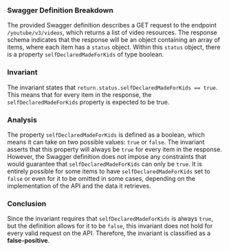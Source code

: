 ### Swagger Definition Breakdown
The provided Swagger definition describes a GET request to the endpoint `/youtube/v3/videos`, which returns a list of video resources. The response schema indicates that the response will be an object containing an array of items, where each item has a `status` object. Within this `status` object, there is a property `selfDeclaredMadeForKids` of type boolean.

### Invariant
The invariant states that `return.status.selfDeclaredMadeForKids == true`. This means that for every item in the response, the `selfDeclaredMadeForKids` property is expected to be true.

### Analysis
The property `selfDeclaredMadeForKids` is defined as a boolean, which means it can take on two possible values: `true` or `false`. The invariant asserts that this property will always be `true` for every item in the response. However, the Swagger definition does not impose any constraints that would guarantee that `selfDeclaredMadeForKids` can only be `true`. It is entirely possible for some items to have `selfDeclaredMadeForKids` set to `false` or even for it to be omitted in some cases, depending on the implementation of the API and the data it retrieves.

### Conclusion
Since the invariant requires that `selfDeclaredMadeForKids` is always `true`, but the definition allows for it to be `false`, this invariant does not hold for every valid request on the API. Therefore, the invariant is classified as a **false-positive**.
